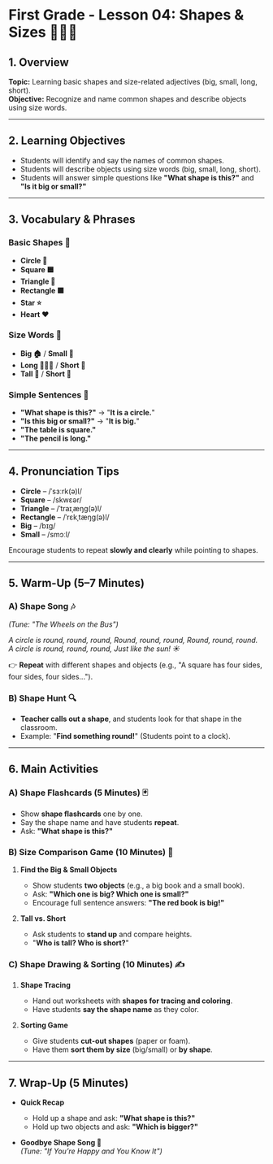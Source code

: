 # First Grade - Lesson 04: Shapes & Sizes 🔺🔵📏  

## 1. Overview  
**Topic:** Learning basic shapes and size-related adjectives (big, small, long, short).  
**Objective:** Recognize and name common shapes and describe objects using size words.  

---

## 2. Learning Objectives  
- Students will identify and say the names of common shapes.  
- Students will describe objects using size words (big, small, long, short).  
- Students will answer simple questions like **"What shape is this?"** and **"Is it big or small?"**  

---

## 3. Vocabulary & Phrases  

### Basic Shapes 🔺  
- **Circle 🔵**  
- **Square 🟦**  
- **Triangle 🔺**  
- **Rectangle 🟩**  
- **Star ⭐**  
- **Heart ❤️**  

### Size Words 📏  
- **Big 🏠** / **Small 🏡**  
- **Long 🏀🎾🎾** / **Short 🎾**  
- **Tall 📏** / **Short 📏**  

### Simple Sentences 💬  
- **"What shape is this?"** → "**It is a circle.**"  
- **"Is this big or small?"** → "**It is big.**"  
- **"The table is square."**  
- **"The pencil is long."**  

---

## 4. Pronunciation Tips  
- **Circle** – /ˈsɜːrk(ə)l/  
- **Square** – /skwɛər/  
- **Triangle** – /ˈtraɪˌæŋɡ(ə)l/  
- **Rectangle** – /ˈrɛkˌtæŋɡ(ə)l/  
- **Big** – /bɪɡ/  
- **Small** – /smɔːl/  

Encourage students to repeat **slowly and clearly** while pointing to shapes.  

---

## 5. Warm-Up (5–7 Minutes)  

### A) Shape Song 🎶  
_(Tune: "The Wheels on the Bus")_  

*A circle is round, round, round,
Round, round, round,
Round, round, round.
A circle is round, round, round,
Just like the sun! ☀️*

👉 **Repeat** with different shapes and objects (e.g., "A square has four sides, four sides, four sides...").  

### B) Shape Hunt 🔍  
- **Teacher calls out a shape**, and students look for that shape in the classroom.  
- Example: "**Find something round!**" (Students point to a clock).  

---

## 6. Main Activities  

### A) Shape Flashcards (5 Minutes) 🃏  
- Show **shape flashcards** one by one.  
- Say the shape name and have students **repeat**.  
- Ask: **"What shape is this?"**  

### B) Size Comparison Game (10 Minutes) 📏  
1. **Find the Big & Small Objects**  
   - Show students **two objects** (e.g., a big book and a small book).  
   - Ask: **"Which one is big? Which one is small?"**  
   - Encourage full sentence answers: **"The red book is big!"**  

2. **Tall vs. Short**  
   - Ask students to **stand up** and compare heights.  
   - "**Who is tall? Who is short?**"  

### C) Shape Drawing & Sorting (10 Minutes) ✍️  
1. **Shape Tracing**  
   - Hand out worksheets with **shapes for tracing and coloring**.  
   - Have students **say the shape name** as they color.  

2. **Sorting Game**  
   - Give students **cut-out shapes** (paper or foam).  
   - Have them **sort them by size** (big/small) or **by shape**.  

---

## 7. Wrap-Up (5 Minutes)  
- **Quick Recap**  
  - Hold up a shape and ask: **"What shape is this?"**  
  - Hold up two objects and ask: **"Which is bigger?"**  

- **Goodbye Shape Song 🎵**  
_(Tune: "If You’re Happy and You Know It")_  

